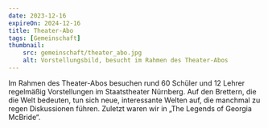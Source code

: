 ```yaml
---
date: 2023-12-16
expireOn: 2024-12-16
title: Theater-Abo
tags: [Gemeinschaft]
thumbnail: 
    src: gemeinschaft/theater_abo.jpg
    alt: Vorstellungsbild, besucht im Rahmen des Theater-Abos
---
```


Im Rahmen des Theater-Abos besuchen rund 60 Schüler und 12 Lehrer regelmäßig Vorstellungen im Staatstheater Nürnberg. Auf den Brettern, die die Welt bedeuten, tun sich neue, interessante Welten auf, die manchmal zu regen Diskussionen führen. Zuletzt waren wir in „The Legends of Georgia McBride“.

<gallery images="/images/gemeinschaft/theater_abo.jpg,/images/gemeinschaft/theater_abo1.jpg,/images/gemeinschaft/theater_abo2.jpg, /images/gemeinschaft/theater_abo3.jpg,/images/gemeinschaft/theater_abo4.jpg"></gallery>
